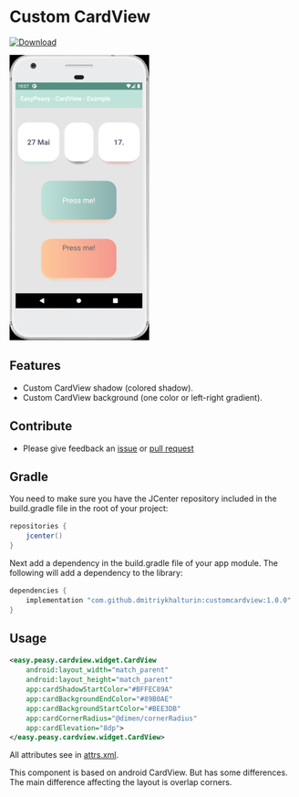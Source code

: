 # Custom CardView
[ ![Download](https://api.bintray.com/packages/dmitriykhalturin/easypeasy/customcardview/images/download.svg) ](https://bintray.com/dmitriykhalturin/easypeasy/customcardview/_latestVersion)

<img src='images/example.png' height='500px'/>

## Features

* Custom CardView shadow (colored shadow).
* Custom CardView background (one color or left-right gradient).

## Contribute

* Please give feedback an [issue](https://github.com/dmitriykhalturin/custom-card-view/issues) or [pull request](https://github.com/dmitriykhalturin/custom-card-view/pulls)

## Gradle

You need to make sure you have the JCenter repository included in the build.gradle file in the root of your project:
```groovy
repositories {
    jcenter()
}
```

Next add a dependency in the build.gradle file of your app module. The following will add a dependency to the library:

```groovy
dependencies {
    implementation "com.github.dmitriykhalturin:customcardview:1.0.0"
}
```

## Usage

```xml
<easy.peasy.cardview.widget.CardView
    android:layout_width="match_parent"
    android:layout_height="match_parent"
    app:cardShadowStartColor="#BFFEC89A"
    app:cardBackgroundEndColor="#89B0AE"
    app:cardBackgroundStartColor="#BEE3DB"
    app:cardCornerRadius="@dimen/cornerRadius"
    app:cardElevation="8dp">
</easy.peasy.cardview.widget.CardView>
```

All attributes see in [attrs.xml](./customcardview/src/main/res/values/attrs.xml).

This component is based on android CardView. But has some differences. The main difference affecting the layout is overlap corners.
